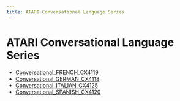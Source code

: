 ```yaml
---
title: ATARI Conversational Language Series
---
```

# ATARI Conversational Language Series  
- [Conversational_FRENCH_CX4119](../Conversational_FRENCH_CX4119/index.md)  
- [Conversational_GERMAN_CX4118](../Conversational_GERMAN_CX4118/index.md)  
- [Conversational_ITALIAN_CX4125](../Conversational_ITALIAN_CX4125/index.md)  
- [Conversational_SPANISH_CX4120](../Conversational_SPANISH_CX4120/index.md)  
